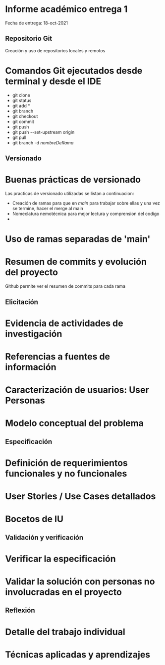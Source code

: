 # Informe académico entrega 1
Fecha de entrega: 18-oct-2021

## Repositorio Git

Creación y uso de repositorios locales y remotos

# Comandos Git ejecutados desde terminal y desde el IDE

- git clone
- git status
- git add *
- git branch
- git checkout
- git commit
- git push
- git push --set-upstream origin
- git pull
- git branch -d _nombreDeRama_
## Versionado

# Buenas prácticas de versionado
Las practicas de versionado utilizadas se listan a continuacion:
- Creación de ramas para que en *main* para trabajar sobre ellas y una vez se termine, hacer el merge al main
- Nomeclatura nemotécnica para mejor lectura y comprension del codigo
- 

# Uso de ramas separadas de 'main'

# Resumen de commits y evolución del proyecto
Github permite ver el resumen de commits para cada rama
## Elicitación

# Evidencia de actividades de investigación

# Referencias a fuentes de información

# Caracterización de usuarios: User Personas

# Modelo conceptual del problema

## Especificación

# Definición de requerimientos funcionales y no funcionales

# User Stories / Use Cases detallados

# Bocetos de IU

## Validación y verificación

# Verificar la especificación

# Validar la solución con personas no involucradas en el proyecto

## Reflexión

# Detalle del trabajo individual

# Técnicas aplicadas y aprendizajes



